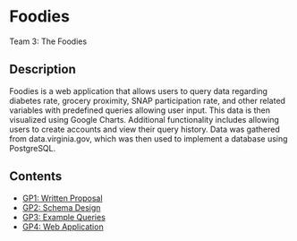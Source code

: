 # Foodies

Team 3: The Foodies

## Description

Foodies is a web application that allows users to query data regarding diabetes rate, grocery proximity, SNAP participation rate, and other related variables with predefined queries allowing user input. This data is then visualized using Google Charts. Additional functionality includes allowing users to create accounts and view their query history. Data was gathered from data.virginia.gov, which was then used to implement a database using PostgreSQL.

## Contents

* [GP1: Written Proposal](proposal)
* [GP2: Schema Design](schema)
* [GP3: Example Queries](queries)
* [GP4: Web Application](webapp)
